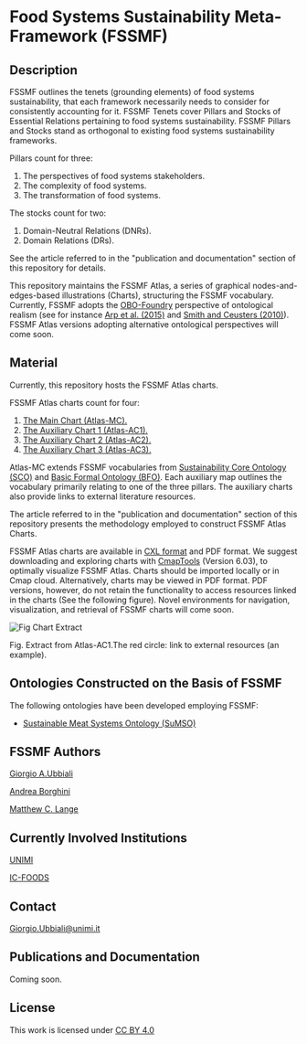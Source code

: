 # Food Systems Sustainability Meta-Framework (FSSMF)

## Description

FSSMF outlines the tenets (grounding elements) of food systems sustainability, that each framework necessarily needs to consider for consistently accounting for it. FSSMF Tenets cover Pillars and Stocks of Essential Relations pertaining to food systems sustainability. FSSMF Pillars and Stocks stand as orthogonal to existing food systems sustainability frameworks.

Pillars count for three:

1.	The perspectives of food systems stakeholders.
2.	The complexity of food systems.
3.	The transformation of food systems.
   
The stocks count for two:

1.	Domain-Neutral Relations (DNRs).
2.	Domain Relations (DRs).

See the article referred to in the "publication and documentation" section of this repository for details.
   
This repository maintains the FSSMF Atlas, a series of graphical nodes-and-edges-based illustrations (Charts), structuring the FSSMF vocabulary. Currently, FSSMF adopts the [OBO-Foundry](https://obofoundry.org/) perspective of ontological realism (see for instance [Arp et al. (2015)](https://mitpress.mit.edu/9780262527811/building-ontologies-with-basic-formal-ontology/) and [Smith and Ceusters (2010)](https://philarchive.org/rec/SMIORA-2)). FSSMF Atlas versions adopting alternative ontological perspectives will come soon.

## Material

Currently, this repository hosts the FSSMF Atlas charts. 

FSSMF Atlas charts count for four:

1. [The Main Chart (Atlas-MC).](https://github.com/gioUbbiali/Food-Systems-Sustainability-Meta-Framework-FSSMF/tree/6e6667760ddf6740965c12d15c5a47f75dbbd4ac/FSSMF%20Altas-MC)
2. [The Auxiliary Chart 1 (Atlas-AC1).](https://github.com/gioUbbiali/Food-Systems-Sustainability-Meta-Framework-FSSMF/tree/59c92ea17c6f156c860635e511304c48a8104841/FSSMF%20Altas-AC1)
3. [The Auxiliary Chart 2 (Atlas-AC2).](https://github.com/gioUbbiali/Food-Systems-Sustainability-Meta-Framework-FSSMF/tree/3b1583cb8070010cb4c521c88aaeb9ecb809a087/FSSMF%20Altas-AC2)
4. [The Auxiliary Chart 3 (Atlas-AC3).](https://github.com/gioUbbiali/Food-Systems-Sustainability-Meta-Framework-FSSMF/tree/a773f6438fa9aa20e02f63a9944de1d135044998/FSSMF%20Altas-AC3)
   
Atlas-MC extends FSSMF vocabularies from [Sustainability Core Ontology (SCO)](https://github.com/gioUbbiali/The-List-of-Sustainability-Ontologies.git) and [Basic Formal Ontology (BFO)](https://github.com/BFO-ontology/BFO-2020.git). Each auxiliary map outlines the vocabulary primarily relating to one of the three pillars. The auxiliary charts also provide links to external literature resources.

The article referred to in the "publication and documentation" section of this repository presents the methodology employed to construct FSSMF Atlas Charts.

FSSMF Atlas charts are available in [CXL format](https://cmap.ihmc.us/xml/cxl.html) and PDF format. We suggest downloading and exploring charts with [CmapTools](https://cmap.ihmc.us/) (Version 6.03), to optimally visualize FSSMF Atlas. Charts should be imported locally or in Cmap cloud. Alternatively, charts may be viewed in PDF format. PDF versions, however, do not retain the functionality to access resources linked in the charts (See the following figure). Novel environments for navigation, visualization, and retrieval of FSSMF charts will come soon.

![Fig  Chart Extract](https://github.com/user-attachments/assets/cce61b13-a8b7-4525-ad0f-465ea40274c4)

Fig. Extract from Atlas-AC1.The red circle: link to external resources (an example).

## Ontologies Constructed on the Basis of FSSMF

The following ontologies have been developed employing FSSMF:

- [Sustainable Meat Systems Ontology (SuMSO)](https://github.com/gioUbbiali/Sustainable-Meat-Systems-Ontology)

##  FSSMF Authors  

[Giorgio A.Ubbiali](https://orcid.org/0000-0001-7872-1770)

[Andrea Borghini](https://orcid.org/0000-0002-2239-1482)

[Matthew C. Lange](https://orcid.org/0000-0002-6148-7962)


## Currently Involved Institutions

[UNIMI](https://www.unimi.it/it)

[IC-FOODS](https://www.ic-foods.org/)


## Contact

Giorgio.Ubbiali@unimi.it


## Publications and Documentation

Coming soon.


## License
This work is licensed under [CC BY 4.0 ](https://creativecommons.org/licenses/by/4.0/)
